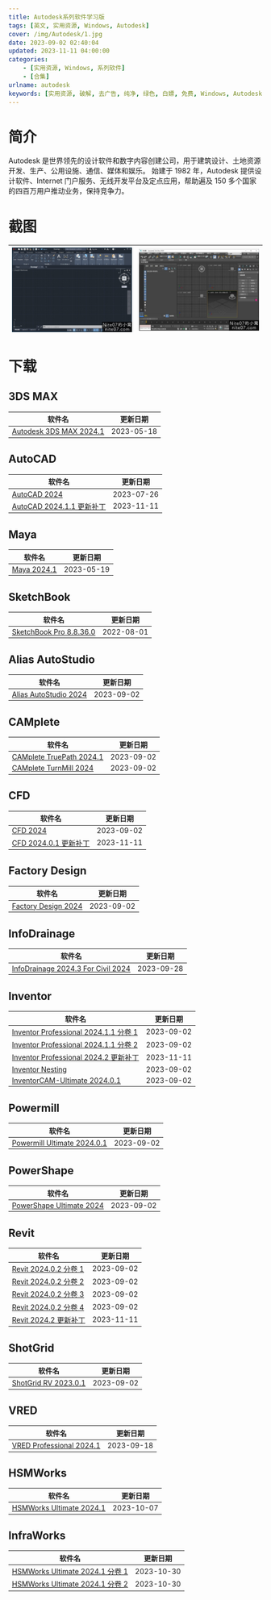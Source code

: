 ```yaml
---
title: Autodesk系列软件学习版
tags: [英文, 实用资源, Windows, Autodesk]
cover: /img/Autodesk/1.jpg
date: 2023-09-02 02:40:04
updated: 2023-11-11 04:00:00
categories:
    - [实用资源, Windows, 系列软件]
    - [合集]
urlname: autodesk
keywords: [实用资源, 破解, 去广告, 纯净, 绿色, 白嫖, 免费, Windows, Autodesk]
---
```


# 简介

Autodesk 是世界领先的设计软件和数字内容创建公司，用于建筑设计、土地资源开发、生产、公用设施、通信、媒体和娱乐。 始建于 1982 年，Autodesk 提供设计软件、Internet 门户服务、无线开发平台及定点应用，帮助遍及 150 多个国家的四百万用户推动业务，保持竞争力。

# 截图

| ![](/img/Autodesk/2.jpg) | ![](/img/Autodesk/3.jpg) |
| ------------------------ | ------------------------ |

# 下载

## 3DS MAX

| 软件名                                                                        | 更新日期   |
| ----------------------------------------------------------------------------- | ---------- |
| [Autodesk 3DS MAX 2024.1](/download/index.html?f=Autodesk-3DS-MAX-2024.1.zip) | 2023-05-18 |

## AutoCAD

| 软件名                                                                                        | 更新日期   |
| --------------------------------------------------------------------------------------------- | ---------- |
| [AutoCAD 2024](/download/index.html?f=Autodesk-AutoCAD-2024.zip)                              | 2023-07-26 |
| [AutoCAD 2024.1.1 更新补丁](/download/index.html?f=Autodesk-AutoCAD-2024.1.1-Update-Only.zip) | 2023-11-11 |

## Maya

| 软件名                                                         | 更新日期   |
| -------------------------------------------------------------- | ---------- |
| [Maya 2024.1](/download/index.html?f=Autodesk-Maya-2024.1.zip) | 2023-05-19 |

## SketchBook

| 软件名                                                                       | 更新日期   |
| ---------------------------------------------------------------------------- | ---------- |
| [SketchBook Pro 8.8.36.0](/download/index.html?f=SketchBook-Pro_8.8.36.0.7z) | 2022-08-01 |

## Alias AutoStudio

| 软件名                                                                             | 更新日期   |
| ---------------------------------------------------------------------------------- | ---------- |
| [Alias AutoStudio 2024](/download/index.html?f=Autodesk-Alias-AutoStudio-2024.zip) | 2023-09-02 |

## CAMplete

| 软件名                                                                                   | 更新日期   |
| ---------------------------------------------------------------------------------------- | ---------- |
| [CAMplete TruePath 2024.1](/download/index.html?f=Autodesk-CAMplete-TruePath-2024.1.zip) | 2023-09-02 |
| [CAMplete TurnMill 2024](/download/index.html?f=Autodesk-CAMplete-TurnMill-2024.zip)     | 2023-09-02 |

## CFD

| 软件名                                                                                         | 更新日期   |
| ---------------------------------------------------------------------------------------------- | ---------- |
| [CFD 2024](/download/index.html?f=Autodesk-CFD-2024-Ultimate.zip)                              | 2023-09-02 |
| [CFD 2024.0.1 更新补丁](/download/index.html?f=Autodesk-CFD-2024.0.1-Ultimate-Hotfix-Only.zip) | 2023-11-11 |

## Factory Design

| 软件名                                                                                   | 更新日期   |
| ---------------------------------------------------------------------------------------- | ---------- |
| [Factory Design 2024](/download/index.html?f=Autodesk-Factory-Design-Utilities-2024.zip) | 2023-09-02 |

## InfoDrainage

| 软件名                                                                                                                | 更新日期   |
| --------------------------------------------------------------------------------------------------------------------- | ---------- |
| [InfoDrainage 2024.3 For Civil 2024](/download/index.html?f=Autodesk-InfoDrainage-Ultimate-2024.3-For-Civil-2024.zip) | 2023-09-28 |

## Inventor

| 软件名                                                                                                                | 更新日期   |
| --------------------------------------------------------------------------------------------------------------------- | ---------- |
| [Inventor Professional 2024.1.1 分卷 1](/download/index.html?f=Autodesk-Inventor-Professional-2024.1.1-build-209.zip) | 2023-09-02 |
| [Inventor Professional 2024.1.1 分卷 2](/download/index.html?f=Autodesk-Inventor-Professional-2024.1.1-build-209.z01) | 2023-09-02 |
| [Inventor Professional 2024.2 更新补丁](/download/index.html?f=Autodesk-Inventor-Professional-2024.2-Update-Only.zip) | 2023-11-11 |
| [Inventor Nesting](/download/index.html?f=Autodesk-Inventor-Nesting-2024.zip)                                         | 2023-09-02 |
| [InventorCAM-Ultimate 2024.0.1](/download/index.html?f=Autodesk-InventorCAM-Ultimate-2024.0.1.zip)                    | 2023-09-02 |

## Powermill

| 软件名                                                                                         | 更新日期   |
| ---------------------------------------------------------------------------------------------- | ---------- |
| [Powermill Ultimate 2024.0.1](/download/index.html?f=Autodesk-Powermill-Ultimate-2024.0.1.zip) | 2023-09-02 |

## PowerShape

| 软件名                                                                                   | 更新日期   |
| ---------------------------------------------------------------------------------------- | ---------- |
| [PowerShape Ultimate 2024](/download/index.html?f=Autodesk-PowerShape-Ultimate-2024.zip) | 2023-09-02 |

## Revit

| 软件名                                                                                | 更新日期   |
| ------------------------------------------------------------------------------------- | ---------- |
| [Revit 2024.0.2 分卷 1](/download/index.html?f=Autodesk-Revit-2024.0.2.zip)           | 2023-09-02 |
| [Revit 2024.0.2 分卷 2](/download/index.html?f=Autodesk-Revit-2024.0.2.z01)           | 2023-09-02 |
| [Revit 2024.0.2 分卷 3](/download/index.html?f=Autodesk-Revit-2024.0.2.z02)           | 2023-09-02 |
| [Revit 2024.0.2 分卷 4](/download/index.html?f=Autodesk-Revit-2024.0.2.z03)           | 2023-09-02 |
| [Revit 2024.2 更新补丁](/download/index.html?f=Autodesk-Revit-2024.2-Update-Only.zip) | 2023-11-11 |

## ShotGrid

| 软件名                                                                            | 更新日期   |
| --------------------------------------------------------------------------------- | ---------- |
| [ShotGrid RV 2023.0.1](/download/index.html?f=Autodesk-ShotGrid-RV-v2023.0.1.zip) | 2023-09-02 |

## VRED

| 软件名                                                                                   | 更新日期   |
| ---------------------------------------------------------------------------------------- | ---------- |
| [VRED Professional 2024.1](/download/index.html?f=Autodesk-VRED-Professional-2024.1.zip) | 2023-09-18 |

## HSMWorks

| 软件名                                                                                   | 更新日期   |
| ---------------------------------------------------------------------------------------- | ---------- |
| [HSMWorks Ultimate 2024.1](/download/index.html?f=Autodesk-HSMWorks-Ultimate-2024.1.zip) | 2023-10-07 |

## InfraWorks

| 软件名                                                                                   | 更新日期   |
| ---------------------------------------------------------------------------------------- | ---------- |
| [HSMWorks Ultimate 2024.1 分卷 1](/download/index.html?f=Autodesk-InfraWorks-2024.1.zip) | 2023-10-30 |
| [HSMWorks Ultimate 2024.1 分卷 2](/download/index.html?f=Autodesk-InfraWorks-2024.1.z01) | 2023-10-30 |

